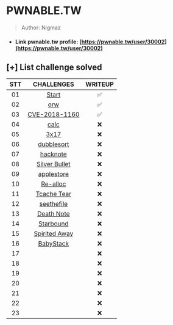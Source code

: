 # PWNABLE.TW

>Author: Nigmaz

- #### Link pwnable.tw profile: [https://pwnable.tw/user/30002](https://pwnable.tw/user/30002)

## [+] List challenge solved

|       STT       | CHALLENGES                                                    |   WRITEUP  |
| :-------------: | :-----------------------------------------------------------: |:----------:|
|       01        | [Start](./Start)                                              |✅         |         
|       02        | [orw](./orw)                                                  |✅         |
|       03        | [CVE-2018-1160](./CVE-2018-1160)                              |✅         |
|       04        | [calc](./calc)                                                |❌         |
|       05        | [3x17](./3x17)                                                |❌         |
|       06        | [dubblesort](./dubblesort)                                    |❌         |
|       07        | [hacknote](./hacknote)                                        |❌         |
|       08        | [Silver Bullet](./Silver%20Bullet)                            |❌         |
|       09        | [applestore](./applestore)                                    |❌         |
|       10        | [Re-alloc](./Re-alloc)                                        |❌         |
|       11        | [Tcache Tear](./Tcache%20Tear)                                |❌         |
|       12        | [seethefile](./seethefile)                                    |❌         |
|       13        | [Death Note](./Death%20Note)                                  |❌         |
|       14        | [Starbound](./Starbound)                                      |❌         |
|       15        | [Spirited Away](./Spirited%20Away)                            |❌         |
|       16        | [BabyStack](./BabyStack)                                      |❌         |
|       17        |                                    |❌         |
|       18        |                                  |❌         |
|       19        |                                   |❌         |
|       20        |                                    |❌         |
|       21        |                                    |❌         |
|       22        |                                     |❌         |
|       23        |                                     |❌         |



